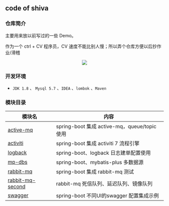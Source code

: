 ## code of shiva

### 仓库简介

主要用来放以前写过的一些 Demo。

作为一个 ctrl + CV 程序员，CV 速度不能比别人慢；所以弄个仓库方便以后抄作业/滑稽

<p align="center">
<img src="http://shiva.oss-cn-hangzhou.aliyuncs.com/emo/unc/012C53FF8A00764006B0E19AA03D853B.png"/>
</p>


### 开发环境

- `JDK 1.8` 、 `Mysql 5.7` 、`IDEA`  、`lombok` 、`Maven`


### 模块目录


| 模块名                 | 内容                                 |
| ---------------------- | ------------------------------------ |
| [active-mq](./active-mq) | spring-boot 集成 active-mq，queue/topic 使用 |
| [activiti](./activiti) | spring-boot 集成 activiti 7 流程引擎 |
| [logback](./logback) | spring-boot、logback 日志建单配置使用   |
| [mp-dbs](./mp-dbs) | spring-boot、mybatis-plus 多数据源   |
| [rabbit-mq](./rabbit-mq) | spring-boot 集成 rabbit-mq 测试   |
| [rabbit-mq-second](./rabbit-mq-second) |  rabbit-mq 死信队列、延迟队列、镜像队列   |
| [swagger](./swagger) | spring-boot 不同UI的swagger 配置集成示例   |

